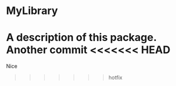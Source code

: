 # MyLibrary

A description of this package. Another commit
<<<<<<< HEAD
=======
Nice
>>>>>>> hotfix
